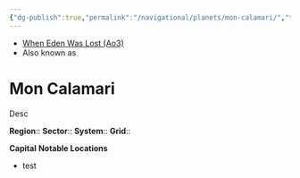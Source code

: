```yaml
---
{"dg-publish":true,"permalink":"/navigational/planets/mon-calamari/","tags":["map","retraining","planet","unfinished"]}
---
```


- [When Eden Was Lost (Ao3)](https://archiveofourown.org/works/19334440/chapters/45992584)
- Also known as 
# Mon Calamari
Desc

**Region**::
**Sector**::
**System**::
**Grid**::

**Capital**
**Notable Locations**
- test
